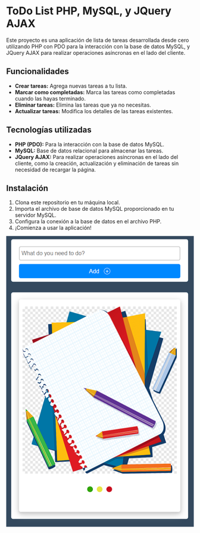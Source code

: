 # ToDo List PHP, MySQL, y JQuery AJAX

Este proyecto es una aplicación de lista de tareas desarrollada desde cero utilizando PHP con PDO para la interacción con la base de datos MySQL, y JQuery AJAX para realizar operaciones asíncronas en el lado del cliente.

## Funcionalidades

- **Crear tareas:** Agrega nuevas tareas a tu lista.
- **Marcar como completadas:** Marca las tareas como completadas cuando las hayas terminado.
- **Eliminar tareas:** Elimina las tareas que ya no necesitas.
- **Actualizar tareas:** Modifica los detalles de las tareas existentes.

## Tecnologías utilizadas

- **PHP (PDO):** Para la interacción con la base de datos MySQL.
- **MySQL:** Base de datos relacional para almacenar las tareas.
- **JQuery AJAX:** Para realizar operaciones asíncronas en el lado del cliente, como la creación, actualización y eliminación de tareas sin necesidad de recargar la página.

## Instalación

1. Clona este repositorio en tu máquina local.
2. Importa el archivo de base de datos MySQL proporcionado en tu servidor MySQL.
3. Configura la conexión a la base de datos en el archivo PHP.
4. ¡Comienza a usar la aplicación!

![Captura de Pantalla](https://github.com/bytesjotaeme/TodoList-PHP-MYSQL/blob/main/todo-list.PNG)
